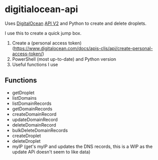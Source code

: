 # digitialocean-api

Uses [DigitalOcean](https://digitalocean.com) [API V2](https://developers.digitalocean.com/documentation/v2/) and Python to create and delete droplets.

I use this to create a quick jump box.

1. Create a (personal access token)(https://www.digitalocean.com/docs/apis-clis/api/create-personal-access-token/)
2. PowerShell (most up-to-date) and Python version
3. Useful functions I use

## Functions

- getDroplet
- listDomains
- listDomainRecords
- getDomainRecords
- createDomainRecord
- updateDomainRecord
- deleteDomainRecord
- bulkDeleteDomainRecords
- createDroplet
- deleteDroplet
- myIP (get's myIP and updates the DNS records, this is a WIP as the update APi doesn't seem to like data)
